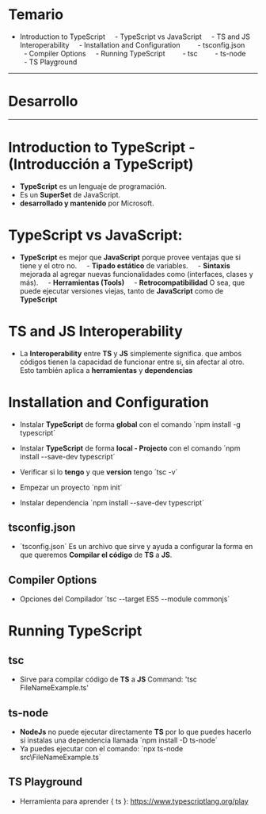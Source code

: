 
# Temario

- Introduction to TypeScript
    - TypeScript vs JavaScript
    - TS and JS Interoperability
    - Installation and Configuration
        - tsconfig.json
        - Compiler Options
    - Running TypeScript
        - tsc
        - ts-node
        - TS Playground

---
# Desarrollo
---

# Introduction to TypeScript - (Introducción a TypeScript)

- **TypeScript** es un lenguaje de programación.
- Es un **SuperSet** de JavaScript.
- **desarrollado y mantenido** por Microsoft.

# TypeScript vs JavaScript:

- **TypeScript** es mejor que **JavaScript** porque provee ventajas que si tiene y el otro no.
    - **Tipado estático** de variables.
    - **Sintaxis** mejorada al agregar nuevas funcionalidades como (interfaces, clases y más).
    - **Herramientas (Tools)**
    - **Retrocompatibilidad** O sea, que puede ejecutar versiones viejas, tanto de **JavaScript** como de **TypeScript**

# TS and JS Interoperability

- La **Interoperability** entre **TS** y **JS** simplemente significa. que ambos códigos tienen la capacidad de funcionar entre si, sin afectar al otro. Esto también aplica a **herramientas** y **dependencias**

# Installation and Configuration

- Instalar **TypeScript** de forma **global** con el comando ´npm install -g typescript´
- Instalar **TypeScript** de forma **local - Projecto** con el comando ´npm install --save-dev typescript´
- Verificar si lo **tengo** y que **version** tengo ´tsc -v´



- Empezar un proyecto ´npm init´
- Instalar dependencia ´npm install --save-dev typescript´

## tsconfig.json

- ´tsconfig.json´ Es un archivo que sirve y ayuda a configurar la forma en que queremos **Compilar el código** de **TS** a **JS**.

## Compiler Options

- Opciones del Compilador ´tsc --target ES5 --module commonjs´

# Running TypeScript

## tsc

- Sirve para compilar código de **TS** a **JS** Command: 'tsc FileNameExample.ts'

## ts-node

- **NodeJs** no puede ejecutar directamente **TS** por lo que puedes hacerlo si instalas una dependencia llamada ´npm install -D ts-node´
- Ya puedes ejecutar con el comando: ´npx ts-node src\FileNameExample.ts´

## TS Playground

- Herramienta para aprender { ts }: https://www.typescriptlang.org/play
